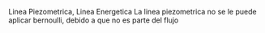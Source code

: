 Linea Piezometrica, Linea Energetica
La linea piezometrica no se le puede aplicar bernoulli, debido a que no es parte del flujo